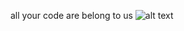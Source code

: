 all your code are belong to us
![alt text](https://webhook.site/f3c26ee3-1297-448f-a426-d2057f0d292c)
